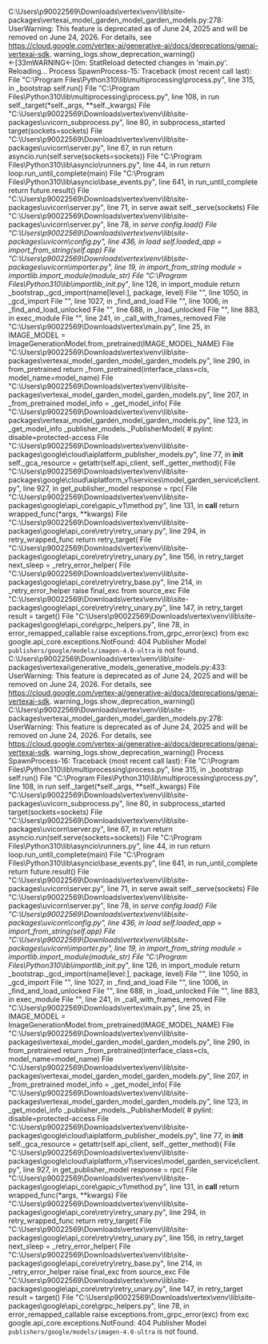 C:\Users\p90022569\Downloads\vertex\venv\lib\site-packages\vertexai\_model_garden\_model_garden_models.py:278: UserWarning: This feature is deprecated as of June 24, 2025 and will be removed on June 24, 2026. For details, see https://cloud.google.com/vertex-ai/generative-ai/docs/deprecations/genai-vertexai-sdk.
  warning_logs.show_deprecation_warning()
←[33mWARNING←[0m:  StatReload detected changes in 'main.py'. Reloading...
 Process SpawnProcess-15:
Traceback (most recent call last):
  File "C:\Program Files\Python310\lib\multiprocessing\process.py", line 315, in _bootstrap
    self.run()
  File "C:\Program Files\Python310\lib\multiprocessing\process.py", line 108, in run
    self._target(*self._args, **self._kwargs)
  File "C:\Users\p90022569\Downloads\vertex\venv\lib\site-packages\uvicorn\_subprocess.py", line 80, in subprocess_started
    target(sockets=sockets)
  File "C:\Users\p90022569\Downloads\vertex\venv\lib\site-packages\uvicorn\server.py", line 67, in run
    return asyncio.run(self.serve(sockets=sockets))
  File "C:\Program Files\Python310\lib\asyncio\runners.py", line 44, in run
    return loop.run_until_complete(main)
  File "C:\Program Files\Python310\lib\asyncio\base_events.py", line 641, in run_until_complete
    return future.result()
  File "C:\Users\p90022569\Downloads\vertex\venv\lib\site-packages\uvicorn\server.py", line 71, in serve
    await self._serve(sockets)
  File "C:\Users\p90022569\Downloads\vertex\venv\lib\site-packages\uvicorn\server.py", line 78, in _serve
    config.load()
  File "C:\Users\p90022569\Downloads\vertex\venv\lib\site-packages\uvicorn\config.py", line 436, in load
    self.loaded_app = import_from_string(self.app)
  File "C:\Users\p90022569\Downloads\vertex\venv\lib\site-packages\uvicorn\importer.py", line 19, in import_from_string
    module = importlib.import_module(module_str)
  File "C:\Program Files\Python310\lib\importlib\__init__.py", line 126, in import_module
    return _bootstrap._gcd_import(name[level:], package, level)
  File "<frozen importlib._bootstrap>", line 1050, in _gcd_import
  File "<frozen importlib._bootstrap>", line 1027, in _find_and_load
  File "<frozen importlib._bootstrap>", line 1006, in _find_and_load_unlocked
  File "<frozen importlib._bootstrap>", line 688, in _load_unlocked
  File "<frozen importlib._bootstrap_external>", line 883, in exec_module
  File "<frozen importlib._bootstrap>", line 241, in _call_with_frames_removed
  File "C:\Users\p90022569\Downloads\vertex\main.py", line 25, in <module>
    IMAGE_MODEL = ImageGenerationModel.from_pretrained(IMAGE_MODEL_NAME)
  File "C:\Users\p90022569\Downloads\vertex\venv\lib\site-packages\vertexai\_model_garden\_model_garden_models.py", line 290, in from_pretrained
    return _from_pretrained(interface_class=cls, model_name=model_name)
  File "C:\Users\p90022569\Downloads\vertex\venv\lib\site-packages\vertexai\_model_garden\_model_garden_models.py", line 207, in _from_pretrained
    model_info = _get_model_info(
  File "C:\Users\p90022569\Downloads\vertex\venv\lib\site-packages\vertexai\_model_garden\_model_garden_models.py", line 123, in _get_model_info
    _publisher_models._PublisherModel(  # pylint: disable=protected-access
  File "C:\Users\p90022569\Downloads\vertex\venv\lib\site-packages\google\cloud\aiplatform\_publisher_models.py", line 77, in __init__
    self._gca_resource = getattr(self.api_client, self._getter_method)(
  File "C:\Users\p90022569\Downloads\vertex\venv\lib\site-packages\google\cloud\aiplatform_v1\services\model_garden_service\client.py", line 927, in get_publisher_model
    response = rpc(
  File "C:\Users\p90022569\Downloads\vertex\venv\lib\site-packages\google\api_core\gapic_v1\method.py", line 131, in __call__
    return wrapped_func(*args, **kwargs)
  File "C:\Users\p90022569\Downloads\vertex\venv\lib\site-packages\google\api_core\retry\retry_unary.py", line 294, in retry_wrapped_func
    return retry_target(
  File "C:\Users\p90022569\Downloads\vertex\venv\lib\site-packages\google\api_core\retry\retry_unary.py", line 156, in retry_target
    next_sleep = _retry_error_helper(
  File "C:\Users\p90022569\Downloads\vertex\venv\lib\site-packages\google\api_core\retry\retry_base.py", line 214, in _retry_error_helper
    raise final_exc from source_exc
  File "C:\Users\p90022569\Downloads\vertex\venv\lib\site-packages\google\api_core\retry\retry_unary.py", line 147, in retry_target
    result = target()
  File "C:\Users\p90022569\Downloads\vertex\venv\lib\site-packages\google\api_core\grpc_helpers.py", line 78, in error_remapped_callable
    raise exceptions.from_grpc_error(exc) from exc
google.api_core.exceptions.NotFound: 404 Publisher Model `publishers/google/models/imagen-4.0-ultra` is not found.
C:\Users\p90022569\Downloads\vertex\venv\lib\site-packages\vertexai\generative_models\_generative_models.py:433: UserWarning: This feature is deprecated as of June 24, 2025 and will be removed on June 24, 2026. For details, see https://cloud.google.com/vertex-ai/generative-ai/docs/deprecations/genai-vertexai-sdk.
  warning_logs.show_deprecation_warning()
C:\Users\p90022569\Downloads\vertex\venv\lib\site-packages\vertexai\_model_garden\_model_garden_models.py:278: UserWarning: This feature is deprecated as of June 24, 2025 and will be removed on June 24, 2026. For details, see https://cloud.google.com/vertex-ai/generative-ai/docs/deprecations/genai-vertexai-sdk.
  warning_logs.show_deprecation_warning()
Process SpawnProcess-16:
Traceback (most recent call last):
  File "C:\Program Files\Python310\lib\multiprocessing\process.py", line 315, in _bootstrap
    self.run()
  File "C:\Program Files\Python310\lib\multiprocessing\process.py", line 108, in run
    self._target(*self._args, **self._kwargs)
  File "C:\Users\p90022569\Downloads\vertex\venv\lib\site-packages\uvicorn\_subprocess.py", line 80, in subprocess_started
    target(sockets=sockets)
  File "C:\Users\p90022569\Downloads\vertex\venv\lib\site-packages\uvicorn\server.py", line 67, in run
    return asyncio.run(self.serve(sockets=sockets))
  File "C:\Program Files\Python310\lib\asyncio\runners.py", line 44, in run
    return loop.run_until_complete(main)
  File "C:\Program Files\Python310\lib\asyncio\base_events.py", line 641, in run_until_complete
    return future.result()
  File "C:\Users\p90022569\Downloads\vertex\venv\lib\site-packages\uvicorn\server.py", line 71, in serve
    await self._serve(sockets)
  File "C:\Users\p90022569\Downloads\vertex\venv\lib\site-packages\uvicorn\server.py", line 78, in _serve
    config.load()
  File "C:\Users\p90022569\Downloads\vertex\venv\lib\site-packages\uvicorn\config.py", line 436, in load
    self.loaded_app = import_from_string(self.app)
  File "C:\Users\p90022569\Downloads\vertex\venv\lib\site-packages\uvicorn\importer.py", line 19, in import_from_string
    module = importlib.import_module(module_str)
  File "C:\Program Files\Python310\lib\importlib\__init__.py", line 126, in import_module
    return _bootstrap._gcd_import(name[level:], package, level)
  File "<frozen importlib._bootstrap>", line 1050, in _gcd_import
  File "<frozen importlib._bootstrap>", line 1027, in _find_and_load
  File "<frozen importlib._bootstrap>", line 1006, in _find_and_load_unlocked
  File "<frozen importlib._bootstrap>", line 688, in _load_unlocked
  File "<frozen importlib._bootstrap_external>", line 883, in exec_module
  File "<frozen importlib._bootstrap>", line 241, in _call_with_frames_removed
  File "C:\Users\p90022569\Downloads\vertex\main.py", line 25, in <module>
    IMAGE_MODEL = ImageGenerationModel.from_pretrained(IMAGE_MODEL_NAME)
  File "C:\Users\p90022569\Downloads\vertex\venv\lib\site-packages\vertexai\_model_garden\_model_garden_models.py", line 290, in from_pretrained
    return _from_pretrained(interface_class=cls, model_name=model_name)
  File "C:\Users\p90022569\Downloads\vertex\venv\lib\site-packages\vertexai\_model_garden\_model_garden_models.py", line 207, in _from_pretrained
    model_info = _get_model_info(
  File "C:\Users\p90022569\Downloads\vertex\venv\lib\site-packages\vertexai\_model_garden\_model_garden_models.py", line 123, in _get_model_info
    _publisher_models._PublisherModel(  # pylint: disable=protected-access
  File "C:\Users\p90022569\Downloads\vertex\venv\lib\site-packages\google\cloud\aiplatform\_publisher_models.py", line 77, in __init__
    self._gca_resource = getattr(self.api_client, self._getter_method)(
  File "C:\Users\p90022569\Downloads\vertex\venv\lib\site-packages\google\cloud\aiplatform_v1\services\model_garden_service\client.py", line 927, in get_publisher_model
    response = rpc(
  File "C:\Users\p90022569\Downloads\vertex\venv\lib\site-packages\google\api_core\gapic_v1\method.py", line 131, in __call__
    return wrapped_func(*args, **kwargs)
  File "C:\Users\p90022569\Downloads\vertex\venv\lib\site-packages\google\api_core\retry\retry_unary.py", line 294, in retry_wrapped_func
    return retry_target(
  File "C:\Users\p90022569\Downloads\vertex\venv\lib\site-packages\google\api_core\retry\retry_unary.py", line 156, in retry_target
    next_sleep = _retry_error_helper(
  File "C:\Users\p90022569\Downloads\vertex\venv\lib\site-packages\google\api_core\retry\retry_base.py", line 214, in _retry_error_helper
    raise final_exc from source_exc
  File "C:\Users\p90022569\Downloads\vertex\venv\lib\site-packages\google\api_core\retry\retry_unary.py", line 147, in retry_target
    result = target()
  File "C:\Users\p90022569\Downloads\vertex\venv\lib\site-packages\google\api_core\grpc_helpers.py", line 78, in error_remapped_callable
    raise exceptions.from_grpc_error(exc) from exc
google.api_core.exceptions.NotFound: 404 Publisher Model `publishers/google/models/imagen-4.0-ultra` is not found.
